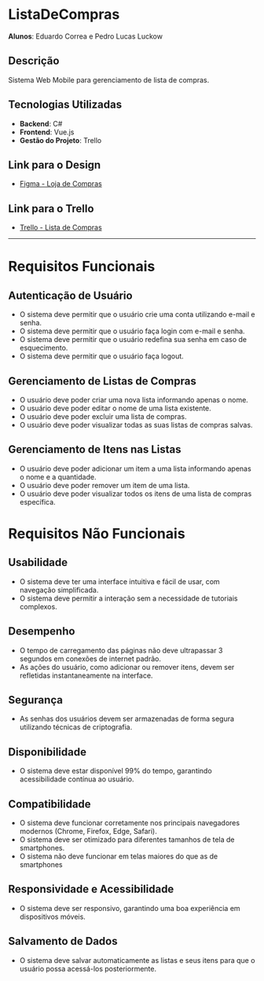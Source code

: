 # ListaDeCompras

**Alunos**: Eduardo Correa e Pedro Lucas Luckow

## Descrição

Sistema Web Mobile para gerenciamento de lista de compras.

## Tecnologias Utilizadas

- **Backend**: C#
- **Frontend**: Vue.js
- **Gestão do Projeto**: Trello

## Link para o Design

- [Figma - Loja de Compras](https://www.figma.com/design/OLKqfrTJXXXY2XhvWcTTrv/Untitled?node-id=0-1&t=LtCk0v5J5SQsCtRT-1)

## Link para o Trello

- [Trello - Lista de Compras](https://trello.com/invite/b/67cf014db4c64ed9aa35547c/ATTId55f52cd909bb481a9075279310ffbe5A8B62671/listadecompras)

<hr />

# Requisitos Funcionais

## Autenticação de Usuário
- O sistema deve permitir que o usuário crie uma conta utilizando e-mail e senha.
- O sistema deve permitir que o usuário faça login com e-mail e senha.
- O sistema deve permitir que o usuário redefina sua senha em caso de esquecimento.
- O sistema deve permitir que o usuário faça logout.

## Gerenciamento de Listas de Compras
- O usuário deve poder criar uma nova lista informando apenas o nome.
- O usuário deve poder editar o nome de uma lista existente.
- O usuário deve poder excluir uma lista de compras.
- O usuário deve poder visualizar todas as suas listas de compras salvas.

## Gerenciamento de Itens nas Listas
- O usuário deve poder adicionar um item a uma lista informando apenas o nome e a quantidade.
- O usuário deve poder remover um item de uma lista.
- O usuário deve poder visualizar todos os itens de uma lista de compras específica.

# Requisitos Não Funcionais

## Usabilidade
- O sistema deve ter uma interface intuitiva e fácil de usar, com navegação simplificada.
- O sistema deve permitir a interação sem a necessidade de tutoriais complexos.

## Desempenho
- O tempo de carregamento das páginas não deve ultrapassar 3 segundos em conexões de internet padrão.
- As ações do usuário, como adicionar ou remover itens, devem ser refletidas instantaneamente na interface.

## Segurança
- As senhas dos usuários devem ser armazenadas de forma segura utilizando técnicas de criptografia.

## Disponibilidade
- O sistema deve estar disponível 99% do tempo, garantindo acessibilidade contínua ao usuário.

## Compatibilidade
- O sistema deve funcionar corretamente nos principais navegadores modernos (Chrome, Firefox, Edge, Safari).
- O sistema deve ser otimizado para diferentes tamanhos de tela de smartphones.
- O sistema não deve funcionar em telas maiores do que as de smartphones

## Responsividade e Acessibilidade
- O sistema deve ser responsivo, garantindo uma boa experiência em dispositivos móveis.

## Salvamento de Dados
- O sistema deve salvar automaticamente as listas e seus itens para que o usuário possa acessá-los posteriormente.


